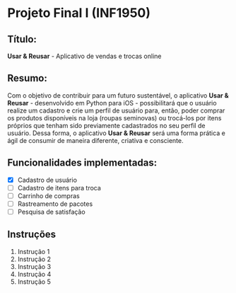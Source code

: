 # Projeto Final I (INF1950)
## Título: 
**Usar & Reusar** - Aplicativo de vendas e trocas online
## Resumo:
Com o objetivo de contribuir para um futuro sustentável, o aplicativo **Usar & Reusar** - desenvolvido em Python para iOS - possibilitará que o usuário realize um cadastro e crie um perfil de usuário para, então, poder comprar os produtos disponíveis na loja (roupas seminovas) ou trocá-los por itens próprios que tenham sido previamente cadastrados no seu perfil de usuário. Dessa forma, o aplicativo **Usar & Reusar** será uma forma prática e ágil de consumir de maneira diferente, criativa e consciente.   

## Funcionalidades implementadas:
- [x] Cadastro de usuário
- [ ] Cadastro de itens para troca
- [ ] Carrinho de compras
- [ ] Rastreamento de pacotes
- [ ] Pesquisa de satisfação

## Instruções
1. Instrução 1
2. Instrução 2
3. Instrução 3
4. Instrução 4
5. Instrução 5
